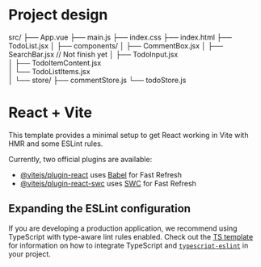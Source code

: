 # Project design
src/
├── App.vue
├── main.js
├── index.css
├── index.html
├── TodoList.jsx
│ 
├── components/
│   ├── CommentBox.jsx
│   ├── SearchBar.jsx   // Not finish yet
│   ├── TodoInput.jsx   
│   ├── TodoItemContent.jsx   
│   └── TodoListItems.jsx   
│
└── store/
    ├── commentStore.js
    └── todoStore.js

# React + Vite

This template provides a minimal setup to get React working in Vite with HMR and some ESLint rules.

Currently, two official plugins are available:

- [@vitejs/plugin-react](https://github.com/vitejs/vite-plugin-react/blob/main/packages/plugin-react) uses [Babel](https://babeljs.io/) for Fast Refresh
- [@vitejs/plugin-react-swc](https://github.com/vitejs/vite-plugin-react/blob/main/packages/plugin-react-swc) uses [SWC](https://swc.rs/) for Fast Refresh

## Expanding the ESLint configuration

If you are developing a production application, we recommend using TypeScript with type-aware lint rules enabled. Check out the [TS template](https://github.com/vitejs/vite/tree/main/packages/create-vite/template-react-ts) for information on how to integrate TypeScript and [`typescript-eslint`](https://typescript-eslint.io) in your project.

